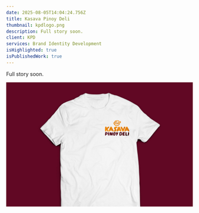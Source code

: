 ```yaml
---
date: 2025-08-05T14:04:24.756Z
title: Kasava Pinoy Deli
thumbnail: kpdlogo.png
description: Full story soon.
client: KPD
services: Brand Identity Development
isHighlighted: true
isPublishedWork: true
---
```

Full story soon.



![](artboard-5.jpg)